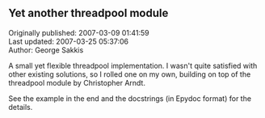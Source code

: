 ## Yet another threadpool module  
Originally published: 2007-03-09 01:41:59  
Last updated: 2007-03-25 05:37:06  
Author: George Sakkis  
  
A small yet flexible threadpool implementation. I wasn't quite satisfied with other existing solutions, so I rolled one on my own, building on top of the threadpool module by Christopher Arndt.

See the example in the end and the docstrings (in Epydoc format) for the details.